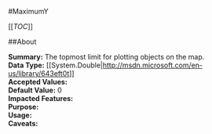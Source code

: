 #MaximumY

[[_TOC_]]

##About

**Summary:**  The topmost limit for plotting objects on the map.   
**Data Type:** [[System.Double|http://msdn.microsoft.com/en-us/library/643eft0t]]  
**Accepted Values:**   
**Default Value:** 0  
**Impacted Features:**   
**Purpose:**   
**Usage:**   
**Caveats:**   

